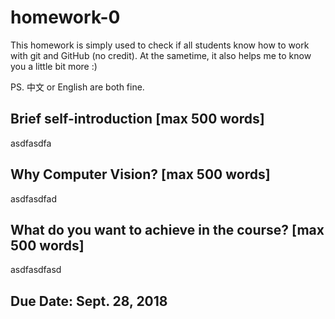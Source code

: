 # homework-0
This homework is simply used to check if all students know how to work with git and GitHub (no credit).
At the sametime, it also helps me to know you a little bit more :)

PS. 中文 or English are both fine.

## Brief self-introduction [max 500 words]
asdfasdfa
## Why Computer Vision? [max 500 words]
asdfasdfad
## What do you want to achieve in the course? [max 500 words]
asdfasdfasd
## Due Date: Sept. 28, 2018

